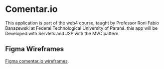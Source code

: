 # Comentar.io
This application is part of the web4 course, taught by Professor Roni Fabio Banazewski at Federal Technological University of Paraná. this app will be Developed with Servlets and JSP with the MVC pattern.

## Figma Wireframes
[Figma comentar.io wireframes](https://www.figma.com/file/uzKsc0W9SerosZ5Mmu0FdV/comentar.io).


